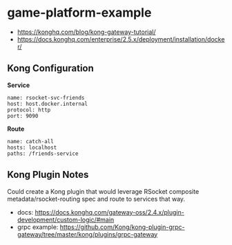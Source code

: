 # game-platform-example

- https://konghq.com/blog/kong-gateway-tutorial/
- https://docs.konghq.com/enterprise/2.5.x/deployment/installation/docker/

## Kong Configuration

__Service__

```
name: rsocket-svc-friends
host: host.docker.internal
protocol: http
port: 9090
```

__Route__

```
name: catch-all
hosts: localhost
paths: /friends-service
```

## Kong Plugin Notes

Could create a Kong plugin that would leverage RSocket composite metadata/rsocket-routing spec and route to services that way.

- docs: https://docs.konghq.com/gateway-oss/2.4.x/plugin-development/custom-logic/#main
- grpc example: https://github.com/Kong/kong-plugin-grpc-gateway/tree/master/kong/plugins/grpc-gateway
